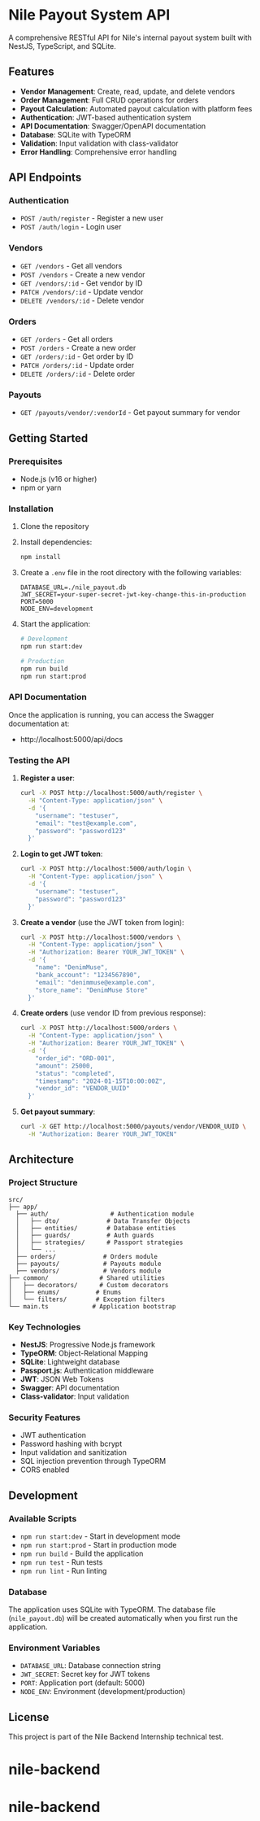 # Nile Payout System API

A comprehensive RESTful API for Nile's internal payout system built with NestJS, TypeScript, and SQLite.

## Features

- **Vendor Management**: Create, read, update, and delete vendors
- **Order Management**: Full CRUD operations for orders
- **Payout Calculation**: Automated payout calculation with platform fees
- **Authentication**: JWT-based authentication system
- **API Documentation**: Swagger/OpenAPI documentation
- **Database**: SQLite with TypeORM
- **Validation**: Input validation with class-validator
- **Error Handling**: Comprehensive error handling

## API Endpoints

### Authentication
- `POST /auth/register` - Register a new user
- `POST /auth/login` - Login user

### Vendors
- `GET /vendors` - Get all vendors
- `POST /vendors` - Create a new vendor
- `GET /vendors/:id` - Get vendor by ID
- `PATCH /vendors/:id` - Update vendor
- `DELETE /vendors/:id` - Delete vendor

### Orders
- `GET /orders` - Get all orders
- `POST /orders` - Create a new order
- `GET /orders/:id` - Get order by ID
- `PATCH /orders/:id` - Update order
- `DELETE /orders/:id` - Delete order

### Payouts
- `GET /payouts/vendor/:vendorId` - Get payout summary for vendor

## Getting Started

### Prerequisites
- Node.js (v16 or higher)
- npm or yarn

### Installation

1. Clone the repository
2. Install dependencies:
   ```bash
   npm install
   ```

3. Create a `.env` file in the root directory with the following variables:
   ```
   DATABASE_URL=./nile_payout.db
   JWT_SECRET=your-super-secret-jwt-key-change-this-in-production
   PORT=5000
   NODE_ENV=development
   ```

4. Start the application:
   ```bash
   # Development
   npm run start:dev

   # Production
   npm run build
   npm run start:prod
   ```

### API Documentation

Once the application is running, you can access the Swagger documentation at:
- http://localhost:5000/api/docs

### Testing the API

1. **Register a user**:
   ```bash
   curl -X POST http://localhost:5000/auth/register \
     -H "Content-Type: application/json" \
     -d '{
       "username": "testuser",
       "email": "test@example.com",
       "password": "password123"
     }'
   ```

2. **Login to get JWT token**:
   ```bash
   curl -X POST http://localhost:5000/auth/login \
     -H "Content-Type: application/json" \
     -d '{
       "username": "testuser",
       "password": "password123"
     }'
   ```

3. **Create a vendor** (use the JWT token from login):
   ```bash
   curl -X POST http://localhost:5000/vendors \
     -H "Content-Type: application/json" \
     -H "Authorization: Bearer YOUR_JWT_TOKEN" \
     -d '{
       "name": "DenimMuse",
       "bank_account": "1234567890",
       "email": "denimmuse@example.com",
       "store_name": "DenimMuse Store"
     }'
   ```

4. **Create orders** (use vendor ID from previous response):
   ```bash
   curl -X POST http://localhost:5000/orders \
     -H "Content-Type: application/json" \
     -H "Authorization: Bearer YOUR_JWT_TOKEN" \
     -d '{
       "order_id": "ORD-001",
       "amount": 25000,
       "status": "completed",
       "timestamp": "2024-01-15T10:00:00Z",
       "vendor_id": "VENDOR_UUID"
     }'
   ```

5. **Get payout summary**:
   ```bash
   curl -X GET http://localhost:5000/payouts/vendor/VENDOR_UUID \
     -H "Authorization: Bearer YOUR_JWT_TOKEN"
   ```

## Architecture

### Project Structure
```
src/
├── app/
  ├── auth/                 # Authentication module
  │   ├── dto/             # Data Transfer Objects
  │   ├── entities/        # Database entities
  │   ├── guards/          # Auth guards
  │   ├── strategies/      # Passport strategies
  │   └── ...
  ├── orders/             # Orders module
  ├── payouts/            # Payouts module
  ├── vendors/            # Vendors module
├── common/              # Shared utilities
│   ├── decorators/      # Custom decorators
│   ├── enums/          # Enums
│   └── filters/        # Exception filters
└── main.ts            # Application bootstrap
```

### Key Technologies
- **NestJS**: Progressive Node.js framework
- **TypeORM**: Object-Relational Mapping
- **SQLite**: Lightweight database
- **Passport.js**: Authentication middleware
- **JWT**: JSON Web Tokens
- **Swagger**: API documentation
- **Class-validator**: Input validation

### Security Features
- JWT authentication
- Password hashing with bcrypt
- Input validation and sanitization
- SQL injection prevention through TypeORM
- CORS enabled

## Development

### Available Scripts
- `npm run start:dev` - Start in development mode
- `npm run start:prod` - Start in production mode
- `npm run build` - Build the application
- `npm run test` - Run tests
- `npm run lint` - Run linting

### Database
The application uses SQLite with TypeORM. The database file (`nile_payout.db`) will be created automatically when you first run the application.

### Environment Variables
- `DATABASE_URL`: Database connection string
- `JWT_SECRET`: Secret key for JWT tokens
- `PORT`: Application port (default: 5000)
- `NODE_ENV`: Environment (development/production)

## License

This project is part of the Nile Backend Internship technical test.
# nile-backend
# nile-backend
